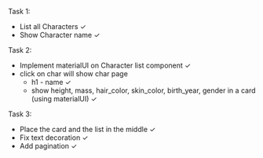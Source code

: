 Task 1:
* List all Characters ✓
* Show Character name ✓

Task 2:
* Implement materialUI on Character list component ✓
* click on char will show char page
    - h1 - name ✓
    - show height, mass, hair_color, skin_color, birth_year, gender in a card (using materialUI) ✓

Task 3:
* Place the card and the list in the middle ✓
* Fix text decoration ✓
* Add pagination ✓